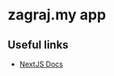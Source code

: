 # zagraj.my app

## Useful links

- [NextJS Docs](https://nextjs.org/learn/basics/getting-started)


